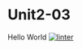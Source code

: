 # Unit2-03
Hello World
[![linter](https://github.com/markcompsci/Unit2-03/workflows/linter/badge.svg)](https://github.com/marketplace/actions/super-linter)
